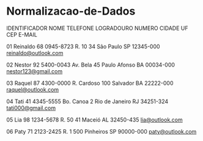 # Normalizacao-de-Dados

IDENTIFICADOR	  NOME	     TELEFONE	     LOGRADOURO	 NUMERO	      CIDADE	     UF	           CEP	              E-MAIL

01	          Reinaldo	 68 0945-8723	     R. 10	     34	       São Paulo	   SP	        12345-000	      reinaldo@outlook.com

02	           Nestor	   92 5400-0043	    Av. Bela	   45	      Paulo Afonso	 BA	        00034-000	      nestor123@gmail.com

03	           Raquel	   87 4300-0000	   R. Cardoso	   100	      Salvador	   BA	        22222-000	       raquel@outlook.com

04	            Tati	   41 4345-5555	    Bo. Canoa	    2	     Rio de Janeiro	 RJ	        34251-324	        tati000@gmail.com

05	            Lia	     98 1234-5678	      R. 50	     41	        Maceió	     AL	        32450-435	         lia@outlook.com

06	            Paty	   71 2123-2425	      R. 1	     500	     Pinheiros	   SP	        90000-000	        paty@outlook.com

